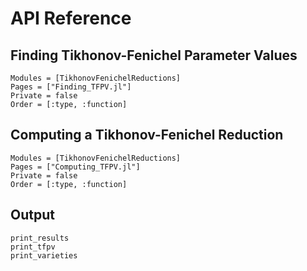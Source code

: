 # API Reference

## Finding Tikhonov-Fenichel Parameter Values
```@autodocs
Modules = [TikhonovFenichelReductions]
Pages = ["Finding_TFPV.jl"]
Private = false
Order = [:type, :function]
```

## Computing a Tikhonov-Fenichel Reduction
```@autodocs
Modules = [TikhonovFenichelReductions]
Pages = ["Computing_TFPV.jl"]
Private = false
Order = [:type, :function]
```

## Output
```@docs
print_results
print_tfpv
print_varieties
```


